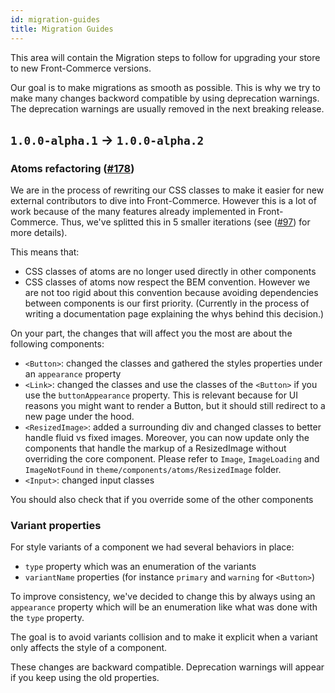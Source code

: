 ```yaml
---
id: migration-guides
title: Migration Guides
---
```


This area will contain the Migration steps to follow for upgrading your store to new Front-Commerce versions.

Our goal is to make migrations as smooth as possible. This is why we try to make many changes backword compatible by using deprecation warnings. The deprecation warnings are usually removed in the next breaking release.

## `1.0.0-alpha.1` -> `1.0.0-alpha.2`

### Atoms refactoring ([#178](https://gitlab.com/front-commerce/front-commerce/issues/178))

We are in the process of rewriting our CSS classes to make it easier for new external contributors to dive into Front-Commerce. However this is a lot of work because of the many features already implemented in Front-Commerce. Thus, we've splitted this in 5 smaller iterations (see ([#97](https://gitlab.com/front-commerce/front-commerce/issues/97)) for more details).

This means that:

* CSS classes of atoms are no longer used directly in other components
* CSS classes of atoms now respect the BEM convention. However we are not too rigid about this convention because avoiding dependencies between components is our first priority. (Currently in the process of writing a documentation page explaining the whys behind this decision.)

On your part, the changes that will affect you the most are about the following components:

* `<Button>`: changed the classes and gathered the styles properties under an `appearance` property
* `<Link>`: changed the classes and use the classes of the `<Button>` if you use the `buttonAppearance` property.
    This is relevant because for UI reasons you might want to render a Button, but it should still redirect to a new page under the hood.
* `<ResizedImage>`: added a surrounding div and changed classes to better handle fluid vs fixed images.
    Moreover, you can now update only the components that handle the markup of a ResizedImage without overriding the core component. Please refer to `Image`, `ImageLoading` and `ImageNotFound` in `theme/components/atoms/ResizedImage` folder.
* `<Input>`: changed input classes

You should also check that if you override some of the other components

### Variant properties

For style variants of a component we had several behaviors in place:
* `type` property which was an enumeration of the variants
* `variantName` properties (for instance `primary` and `warning` for `<Button>`)

To improve consistency, we've decided to change this by always using an `appearance` property which will be an enumeration like what was done with the `type` property.

The goal is to avoid variants collision and to make it explicit when a variant only affects the style of a component.

These changes are backward compatible. Deprecation warnings will appear if you keep using the old properties.